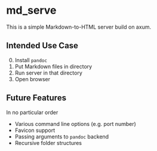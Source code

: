 # md_serve

This is a simple Markdown-to-HTML server build on axum.

## Intended Use Case

0. Install `pandoc`
1. Put Markdown files in directory 
2. Run server in that directory
3. Open browser

## Future Features

In no particular order
- Various command line options (e.g. port number)
- Favicon support
- Passing arguments to `pandoc` backend
- Recursive folder structures
